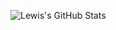 
![Lewis's GitHub Stats](https://github-readme-stats.vercel.app/api?username=munenelewis&show_icons=true&theme=dracula&icon_color=831cdd&title_color=20db81&hide_border=1&count_private=true)
